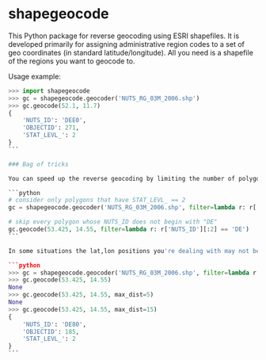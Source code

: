 # shapegeocode

This Python package for reverse geocoding using ESRI shapefiles. It is developed primarily for assigning administrative region codes to a set of geo coordinates (in standard latitude/longitude). All you need is a shapefile of the regions you want to geocode to.

Usage example:

````python
>>> import shapegeocode
>>> gc = shapegeocode.geocoder('NUTS_RG_03M_2006.shp')
>>> gc.geocode(52.1, 11.7)
{
	'NUTS_ID': 'DEE0', 
	'OBJECTID': 271, 
	'STAT_LEVL_': 2
}
```

### Bag of tricks

You can speed up the reverse geocoding by limiting the number of polygons that need to be tested. This can be achieved by injecting a ``filter`` function either to the ``geocoder`` constructor or per each ``geocode`` call . 

```python 
# consider only polygons that have STAT_LEVL_ == 2
gc = shapegeocode.geocoder('NUTS_RG_03M_2006.shp', filter=lambda r: r['STAT_LEVL_'] == 2)

# skip every polygon whose NUTS_ID does not begin with "DE"
gc.geocode(53.425, 14.55, filter=lambda r: r['NUTS_ID'][:2] == 'DE')
```

In some situations the lat,lon positions you're dealing with may not be as accurate as your boundary data. For instance, the geo coordinates of coastal cities are often located outside the boundary polygon they belong to. Therefor, you can set the maximum distance (in km) that is still accepted using the ``max_dist`` argument.  

```python
>>> gc = shapegeocode.geocoder('NUTS_RG_03M_2006.shp', filter=lambda r: r['NUTS_ID'][:2] == 'DE')
>>> gc.geocode(53.425, 14.55)
None
>>> gc.geocode(53.425, 14.55, max_dist=5)
None
>>> gc.geocode(53.425, 14.55, max_dist=15)
{
	'NUTS_ID': 'DE80',
	'OBJECTID': 185, 
	'STAT_LEVL_': 2
}
```
